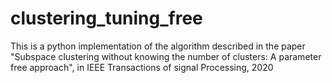 # clustering_tuning_free
This is a python implementation of the algorithm described in the paper "Subspace clustering without knowing the number of clusters: A parameter free approach", in IEEE Transactions of signal Processing, 2020
